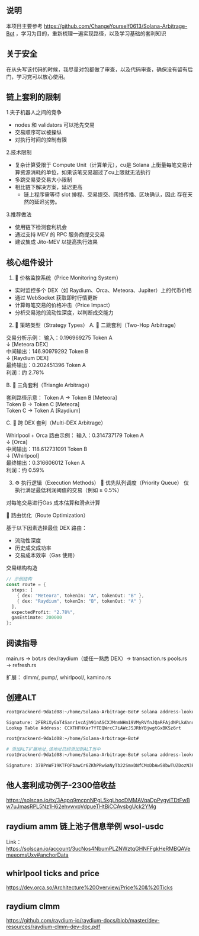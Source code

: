 ## 说明
本项目主要参考 https://github.com/ChangeYourself0613/Solana-Arbitrage-Bot ，学习为目的，重新梳理一遍实现路径，以及学习基础的套利知识

## 关于安全
在从头写该代码的时候，我尽量对包都做了审查，以及代码审查，确保没有留有后门，学习党可以放心使用。

## 链上套利的限制

1.夹子机器人之间的竞争
- nodes 和 validators 可以抢先交易
- 交易顺序可以被操纵
- 对执行时间的控制有限

2.技术限制
- 复杂计算受限于 Compute Unit（计算单元），cu是 Solana 上衡量每笔交易计算资源消耗的单位，如果该笔交易超过了cu上限就无法执行
- 多跳交易受交易大小限制
- 相比链下解决方案，延迟更高
  - 链上程序需等待 slot 排程、交易提交、网络传播、区块确认，因此 存在天然的延迟劣势。

3.推荐做法
- 使用链下检测套利机会
- 通过支持 MEV 的 RPC 服务商提交交易
- 建议集成 Jito-MEV 以提高执行效果

## 核心组件设计
1. 📡 价格监控系统（Price Monitoring System）
- 实时监控多个 DEX（如 Raydium、Orca、Meteora、Jupiter）上的代币价格
- 通过 WebSocket 获取即时行情更新
- 计算每笔交易的价格冲击（Price Impact）
- 分析交易池的流动性深度，以判断成交能力

2. 🧠 策略类型（Strategy Types）
A. 🚀 二跳套利（Two-Hop Arbitrage）

交易分析示例：
输入：0.196969275 Token A  
↓ [Meteora DEX]  
中间输出：146.90979292 Token B  
↓ [Raydium DEX]  
最终输出：0.202451396 Token A  
利润：约 2.78%

B. 🔺 三角套利（Triangle Arbitrage）

套利路径示意：
Token A → Token B [Meteora]  
Token B → Token C [Meteora]  
Token C → Token A [Raydium]

C. 🔁 跨 DEX 套利（Multi-DEX Arbitrage）

Whirlpool + Orca 路由示例：
输入：0.314737179 Token A  
↓ [Orca]  
中间输出：118.612731091 Token B  
↓ [Whirlpool]  
最终输出：0.316606012 Token A  
利润：约 0.59%

3. ⚙️ 执行逻辑（Execution Methods）
📌 优先队列调度（Priority Queue）
仅执行满足最低利润阈值的交易（例如 ≥ 0.5%）

对每笔交易进行Gas 成本估算和滑点计算

🧮 路由优化（Route Optimization）

基于以下因素选择最佳 DEX 路由：
- 流动性深度
- 历史成交成功率
- 交易成本效率（Gas 使用）

交易结构构造

```rust
// 示例结构
const route = {
  steps: [
    { dex: "Meteora", tokenIn: "A", tokenOut: "B" },
    { dex: "Raydium", tokenIn: "B", tokenOut: "A" }
  ],
  expectedProfit: "2.78%",
  gasEstimate: 200000
};
```

##  阅读指导
main.rs → bot.rs
dex/raydium（或任一熟悉 DEX）→ transaction.rs
pools.rs → refresh.rs

扩展：
dlmm/, pump/, whirlpool/, kamino.rs

## 创建ALT
```bash
root@racknerd-9da1d08:~/home/Solana-Arbitrage-Bot# solana address-lookup-table create --authority $(solana address)

Signature: 2FERiXyGaT4Sanr1vcAjh91nASCXJMnmWHm19VMyRVfnJQaRFAjdNPLkAhnrVbpGzC3kbBhLwsrajergaruyZynt
Lookup Table Address: CCXTHFHXar7fTEQWrcC7iAWcJSJRbYBjwgtGxBKSz6rt

root@racknerd-9da1d08:~/home/Solana-Arbitrage-Bot# 

# 添加ALT扩展地址,该地址已经添加到ALT当中
root@racknerd-9da1d08:~/home/Solana-Arbitrage-Bot# solana address-lookup-table extend CCXTHFHXar7fTEQWrcC7iAWcJSJRbYBjwgtGxBKSz6rt --addresses D4udSzAbdyKpRYCvA7iaoGZnu13cXx5VMxx7DP4rBus1

Signature: 37BPnWF19KTFQFbawCr6ZKhPRw6aNyTb22SmxDNfCMoDbAw58bwTUZDozN3P5K8TRCYWgUp5NraPVQtU9KoLcvCi

```

## 他人套利成功例子-2300倍收益

https://solscan.io/tx/3Aqpq9mcpnNPgL5kgLhocDMMAVqaDpPygyiTDtFwBw7uJmasRPL5Nz1H62ehvwvpVdpueTHtBiCCAvsbgUck2YMg

## raydium amm 链上池子信息举例 wsol-usdc

Link：https://solscan.io/account/3ucNos4NbumPLZNWztqGHNFFgkHeRMBQAVemeeomsUxv#anchorData

## whirlpool ticks and price
https://dev.orca.so/Architecture%20Overview/Price%20&%20Ticks

## raydium clmm
https://github.com/raydium-io/raydium-docs/blob/master/dev-resources/raydium-clmm-dev-doc.pdf